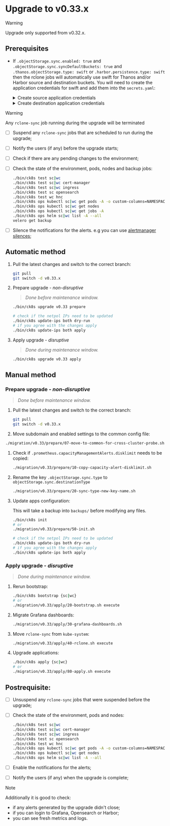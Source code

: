 # Upgrade to v0.33.x

> [!WARNING]
> Upgrade only supported from v0.32.x.

<!--
Notice to developers on writing migration steps:

- Migration steps:
  - are written per minor version and placed in a subdirectory of the migration directory with the name `vX.Y/`,
  - are written to be idempotent and usable no matter which patch version you are upgrading from and to,
  - are documented in this document to be able to run them manually,
  - are divided into prepare and apply steps:
    - Prepare steps:
      - are placed in the `prepare/` directory,
      - may **only** modify the configuration of the environment,
      - may **not** modify the state of the environment,
      - steps are run in order of their names use two digit prefixes.
    - Apply steps:
      - are placed in the `apply/` directory,
      - may **only** modify the state of the environment,
      - may **not** modify the configuration of the environment,
      - are run in order of their names use two digit prefixes,
      - are run with the argument `execute` on upgrade and should return 1 on failure and 2 on successful internal rollback,
      - are rerun with the argument `rollback` on execute failure and should return 1 on failure.

For prepare the init step is given.
For apply the bootstrap and the apply steps are given, it is expected that releases upgraded in custom steps are excluded from the apply step.

Upgrades of components that are dependent on each other should be done within the same snippet to easily manage the upgrade to a working state and to be able to rollback to a working state.

Steps should use the `scripts/migration/lib.sh` which will provide helper functions, see the file for available helper functions.
This script expects the `ROOT` environment variable to be set pointing to the root of the repository.
As with all scripts in this repository `CK8S_CONFIG_PATH` is expected to be set.
-->

## Prerequisites

- If `.objectStorage.sync.enabled: true` and `.objectStorage.sync.syncDefaultBuckets: true` and `.thanos.objectStorage.type: swift` or `.harbor.persistence.type: swift` then the rclone jobs will automatically use swift for Thanos and/or Harbor source and destination buckets. You will need to create the application credentials for swift and add them into the `secrets.yaml`:

    <details><summary>Create source application credentials</summary>

    ```bash
    source ${CK8S_CONFIG_PATH}/<source-openrc>.sh
    source <(sops -d ${CK8S_CONFIG_PATH}/secret/<source-env-openstack-user>.sh)

    openstack application credential create <env-name>-swift

    sops ${CK8S_CONFIG_PATH}/secrets.yaml

    # set objectStorage.swift.applicationCredentialID in secrets.yaml
    # set objectStorage.swift.applicationCredentialSecret in secrets.yaml
    ```

    </details>

    <details><summary>Create destination application credentials</summary>

    ```bash
    source ${CK8S_CONFIG_PATH}/<destination-openrc>.sh
    source <(sops -d ${CK8S_CONFIG_PATH}/secret/<destination-env-openstack-user>.sh)

    openstack application credential create <env-name>-swift

    sops ${CK8S_CONFIG_PATH}/secrets.yaml

    # set objectStorage.sync.swift.applicationCredentialID in secrets.yaml
    # set objectStorage.sync.swift.applicationCredentialSecret in secrets.yaml
    ```

    </details>

> [!WARNING]
> Any `rclone-sync` job running during the upgrade will be terminated

- [ ] Suspend any `rclone-sync` jobs that are scheduled to run during the upgrade;
- [ ] Notify the users (if any) before the upgrade starts;
- [ ] Check if there are any pending changes to the environment;
- [ ] Check the state of the environment, pods, nodes and backup jobs:

    ```bash
    ./bin/ck8s test sc|wc
    ./bin/ck8s test sc|wc cert-manager
    ./bin/ck8s test sc|wc ingress
    ./bin/ck8s test sc opensearch
    ./bin/ck8s test wc hnc
    ./bin/ck8s ops kubectl sc|wc get pods -A -o custom-columns=NAMESPACE:metadata.namespace,POD:metadata.name,READY-false:status.containerStatuses[*].ready,REASON:status.containerStatuses[*].state.terminated.reason | grep false | grep -v Completed
    ./bin/ck8s ops kubectl sc|wc get nodes
    ./bin/ck8s ops kubectl sc|wc get jobs -A
    ./bin/ck8s ops helm sc|wc list -A --all
    velero get backup
    ```

- [ ] Silence the notifications for the alerts. e.g you can use [alertmanager silences](https://prometheus.io/docs/alerting/latest/alertmanager/#silences);

## Automatic method

1. Pull the latest changes and switch to the correct branch:

    ```bash
    git pull
    git switch -d v0.33.x
    ```

1. Prepare upgrade - *non-disruptive*

    > *Done before maintenance window.*

    ```bash
    ./bin/ck8s upgrade v0.33 prepare

    # check if the netpol IPs need to be updated
    ./bin/ck8s update-ips both dry-run
    # if you agree with the changes apply
    ./bin/ck8s update-ips both apply
    ```

1. Apply upgrade - *disruptive*

    > *Done during maintenance window.*

    ```bash
    ./bin/ck8s upgrade v0.33 apply
    ```

## Manual method

### Prepare upgrade - *non-disruptive*

> *Done before maintenance window.*

1. Pull the latest changes and switch to the correct branch:

    ```bash
    git pull
    git switch -d v0.33.x
    ```

1. Move subdomain and enabled settings to the common config file:

  ```bash
  ./migration/v0.33/prepare/07-move-to-common-for-cross-cluster-probe.sh
  ```

1. Check if `.prometheus.capacityManagementAlerts.disklimit` needs to be copied:

    ```bash
    ./migration/v0.33/prepare/10-copy-capacity-alert-disklimit.sh
    ```

1. Rename the key `.objectStorage.sync.type` to `objectStorage.sync.destinationType`

    ```bash
    ./migration/v0.33/prepare/20-sync-type-new-key-name.sh
    ```

1. Update apps configuration:

    This will take a backup into `backups/` before modifying any files.

    ```bash
    ./bin/ck8s init
    # or
    ./migration/v0.33/prepare/50-init.sh

    # check if the netpol IPs need to be updated
    ./bin/ck8s update-ips both dry-run
    # if you agree with the changes apply
    ./bin/ck8s update-ips both apply
    ```

### Apply upgrade - *disruptive*

> *Done during maintenance window.*

1. Rerun bootstrap:

    ```bash
    ./bin/ck8s bootstrap {sc|wc}
    # or
    ./migration/v0.33/apply/20-bootstrap.sh execute
    ```

1. Migrate Grafana dashboards:

    ```bash
    ./migration/v0.33/apply/30-grafana-dashboards.sh
    ```

1. Move `rclone-sync` from `kube-system`:

    ```bash
    ./migration/v0.33/apply/40-rclone.sh execute
    ```

1. Upgrade applications:

    ```bash
    ./bin/ck8s apply {sc|wc}
    # or
    ./migration/v0.33/apply/80-apply.sh execute
    ```

## Postrequisite:

- [ ] Unsuspend any `rclone-sync` jobs that were suspended before the upgrade;
- [ ] Check the state of the environment, pods and nodes:

    ```bash
    ./bin/ck8s test sc|wc
    ./bin/ck8s test sc|wc cert-manager
    ./bin/ck8s test sc|wc ingress
    ./bin/ck8s test sc opensearch
    ./bin/ck8s test wc hnc
    ./bin/ck8s ops kubectl sc|wc get pods -A -o custom-columns=NAMESPACE:metadata.namespace,POD:metadata.name,READY-false:status.containerStatuses[*].ready,REASON:status.containerStatuses[*].state.terminated.reason | grep false | grep -v Completed
    ./bin/ck8s ops kubectl sc|wc get nodes
    ./bin/ck8s ops helm sc|wc list -A --all
    ```

- [ ] Enable the notifications for the alerts;
- [ ] Notify the users (if any) when the upgrade is complete;

> [!NOTE]
> Additionally it is good to check:
>
> - if any alerts generated by the upgrade didn't close;
> - if you can login to Grafana, Opensearch or Harbor;
> - you can see fresh metrics and logs.
